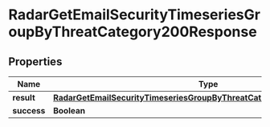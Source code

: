

# RadarGetEmailSecurityTimeseriesGroupByThreatCategory200Response


## Properties

| Name | Type | Description | Notes |
|------------ | ------------- | ------------- | -------------|
|**result** | [**RadarGetEmailSecurityTimeseriesGroupByThreatCategory200ResponseResult**](RadarGetEmailSecurityTimeseriesGroupByThreatCategory200ResponseResult.md) |  |  |
|**success** | **Boolean** |  |  |



